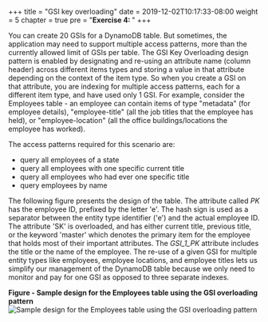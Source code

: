 +++
title = "GSI key overloading"
date = 2019-12-02T10:17:33-08:00
weight = 5
chapter = true
pre = "<b>Exercise 4: </b>"
+++


You can create 20 GSIs for a DynamoDB table. But sometimes, the application may need to support multiple access patterns, more than the currently allowed limit of GSIs per table. The GSI Key Overloading design pattern is enabled by designating and re-using an attribute name (column header) across different items types and storing a value in that attribute depending on the context of the item type. So when you create a GSI on that attribute, you are indexing for multiple access patterns, each for a different item type, and have used only 1 GSI. For example, consider the Employees table - an employee can contain items of type "metadata" (for employee details), "employee-title" (all the job titles that the employee has held), or "employee-location" (all the office buildings/locations the employee has worked).

The access patterns required for this scenario are:

- query all employees of a state
- query all employees with one specific current title
- query all employees who had ever one specific title
- query employees by name

The following figure presents the design of the table. The attribute called *PK* has the employee ID, prefixed by the letter 'e'. The hash sign is used as a separator between the entity type identifier ('e') and the actual employee ID. The attribute 'SK' is overloaded, and has either current title, previous title, or the keyword 'master' which denotes the primary item for the employee that holds most of their important attributes. The *GSI_1_PK* attribute includes the title or the name of the employee. The re-use of a given GSI for multiple entity types like employees, employee locations, and employee titles lets us simplify our management of the DynamoDB table because we only need to monitor and pay for one GSI as opposed to three separate indexes.

**Figure - Sample design for the Employees table using the GSI overloading pattern**
![Sample design for the Employees table using the GSI overloading pattern](/images/awsconsole4.png)
